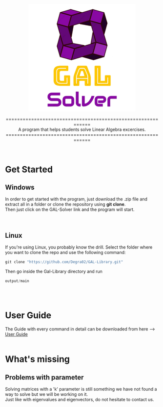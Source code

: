 <p align="center">
  <img src="/Icon/Logo-removebg.png" width="350" title="logo">
</p>

<p align="center">
  ============================================================<br>
  A program that helps students solve Linear Algebra excercises.<br>
  ============================================================
</p>
<br>

# Get Started 
## Windows
  In order to get started with the program, just download the .zip file and extract all in a folder or clone the repository using **git clone**.    
  Then just click on the GAL-Solver link and the program will start.  
  <br>
  <br>

## Linux
  If you're using Linux, you probably know the drill. Select the folder where you want to clone the repo and use the following command:

```c++
git clone "https://github.com/Degra02/GAL-Library.git"
```

Then go inside the Gal-Library directory and run

```c++
output/main
```
<br>
<br>

# User Guide
  The Guide with every command in detail can be downloaded from here --> [User Guide](User-Guide/User_Guide.pdf)    
  <br>

# What's missing

## Problems with parameter
Solving matrices with a 'k' parameter is still something we have not found a way to solve but we will be working on it.  
Just like with eigenvalues and eigenvectors, do not hesitate to contact us.

